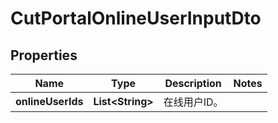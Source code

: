 
# CutPortalOnlineUserInputDto

## Properties
Name | Type | Description | Notes
------------ | ------------- | ------------- | -------------
**onlineUserIds** | **List&lt;String&gt;** | 在线用户ID。 | 



